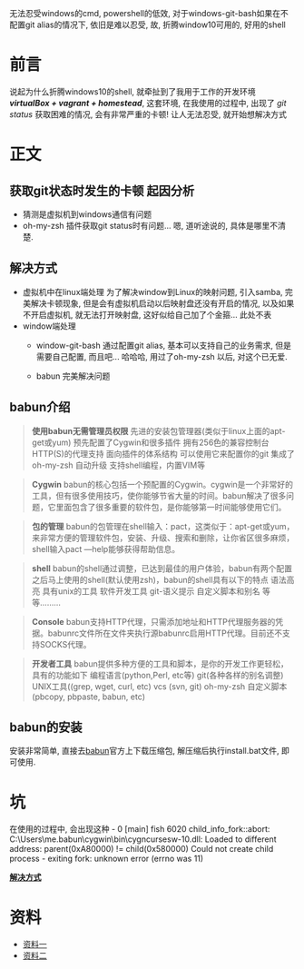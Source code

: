 无法忍受windows的cmd, powershell的低效, 对于windows-git-bash如果在不配置git alias的情况下, 依旧是难以忍受, 故, 折腾window10可用的, 好用的shell
<!--more-->
# 前言 #
说起为什么折腾windows10的shell, 就牵扯到了我用于工作的开发环境 ***virtualBox + vagrant + homestead***,
这套环境, 在我使用的过程中, 出现了 *git status* 获取困难的情况, 会有非常严重的卡顿! 让人无法忍受, 就开始想解决方式

# 正文 #
## **获取git状态时发生的卡顿** 起因分析
- 猜测是虚拟机到windows通信有问题
- oh-my-zsh 插件获取git status时有问题... 嗯, 道听途说的, 具体是哪里不清楚.
## 解决方式
 - 虚拟机中在linux端处理
    为了解决window到Linux的映射问题, 引入samba, 完美解决卡顿现象, 但是会有虚拟机启动以后映射盘还没有开启的情况,
    以及如果不开启虚拟机, 就无法打开映射盘, 这好似给自己加了个金箍... 此处不表
 - window端处理
    * window-git-bash 通过配置git alias, 基本可以支持自己的业务需求, 但是需要自己配置, 而且吧... 哈哈哈, 用过了oh-my-zsh
    以后, 对这个已无爱.

    * babun 完美解决问题

## babun介绍
> **使用babun无需管理员权限**
  先进的安装包管理器(类似于linux上面的apt-get或yum)
  预先配置了Cygwin和很多插件
  拥有256色的兼容控制台
  HTTP(S)的代理支持
  面向插件的体系结构
  可以使用它来配置你的git
  集成了oh-my-zsh
  自动升级
  支持shell编程，内置VIM等

> **Cygwin**
  babun的核心包括一个预配置的Cygwin。cygwin是一个非常好的工具，但有很多使用技巧，使你能够节省大量的时间。babun解决了很多问题，它里面包含了很多重要的软件包，是你能够第一时间能够使用它们。

> **包的管理**
  babun的包管理在shell输入：pact，这类似于：apt-get或yum，来非常方便的管理软件包，安装、升级、搜索和删除，让你省区很多麻烦，shell输入pact —help能够获得帮助信息。

> **shell**
  babun的shell通过调整，已达到最佳的用户体验，babun有两个配置之后马上使用的shell(默认使用zsh)，babun的shell具有以下的特点
  语法高亮
  具有unix的工具
  软件开发工具
  git-语义提示
  自定义脚本和别名
  等等………

> **Console**
  babun支持HTTP代理，只需添加地址和HTTP代理服务器的凭据。babunrc文件所在文件夹执行源babunrc启用HTTP代理。目前还不支持SOCKS代理。

> **开发者工具**
  babun提供多种方便的工具和脚本，是你的开发工作更轻松，具有的功能如下
  编程语言(python,Perl, etc等)
  git(各种各样的别名调整)
  UNIX工具((grep, wget, curl, etc)
  vcs (svn, git)
  oh-my-zsh
  自定义脚本(pbcopy, pbpaste, babun, etc)

## babun的安装
安装非常简单, 直接去[babun](http://babun.github.io/)官方上下载压缩包, 解压缩后执行install.bat文件, 即可使用.

# 坑
在使用的过程中, 会出现这种
    - 0 [main] fish 6020 child_info_fork::abort: C:\Users\me\.babun\cygwin\bin\cygncursesw-10.dll:
          Loaded to different address: parent(0xA80000) != child(0x580000)
      Could not create child process - exiting
      fork: unknown error (errno was 11)

**[解决方式](https://stackoverflow.com/questions/9300722/cygwin-error-bash-fork-retry-resource-temporarily-unavailable)**

# 资料
- [资料一](https://github.com/babun/babun/issues/477)
- [资料二](https://github.com/babun/babun/issues/558)





